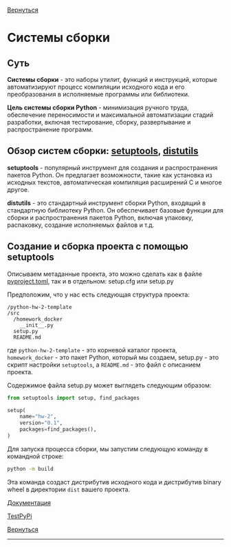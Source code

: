 [Вернуться][main]

# Системы сборки

## Суть

**Системы сборки** - это наборы утилит, функций и инструкций, которые автоматизируют процесс компиляции исходного
кода и его преобразования в исполняемые программы или библиотеки.

**Цель системы сборки Python** - минимизация ручного труда, обеспечение переносимости и максимальной автоматизации
стадий разработки, включая тестирование, сборку, развертывание и распространение программ.

## Обзор систем сборки: [setuptools][setuptools], [distutils][distutils]

**setuptools** - популярный инструмент для создания и распространения пакетов Python. Он предлагает возможности,
такие как установка из исходных текстов, автоматическая компиляция расширений C и многое другое.

**distutils** - это стандартный инструмент сборки Python, входящий в стандартную библиотеку Python. Он обеспечивает
базовые функции для сборки и распространения пакетов Python, включая упаковку, распаковку, создание исполняемых файлов и
т.д.

## Создание и сборка проекта с помощью setuptools

Описываем метаданные проекта, это можно сделать как в файле [pyproject.toml][pyproject],
так и в отдельном: setup.cfg или setup.py

Предположим, что у нас есть следующая структура проекта:

```
/python-hw-2-template
/src
  /homework_docker
    __init__.py
  setup.py
  README.md
```

где `python-hw-2-template` - это корневой каталог проекта, `homework_docker` - это пакет Python, который мы создаем,
setup.py - это скрипт настройки `setuptools`, а `README.md` - это файл с описанием проекта.

Содержимое файла setup.py может выглядеть следующим образом:

```python
from setuptools import setup, find_packages

setup(
    name="hw-2",
    version="0.1",
    packages=find_packages(),
)
```

Для запуска процесса сборки, мы запустим следующую команду в командной строке:

```bash
python -m build
```

Эта команда создаст дистрибутив исходного кода и дистрибутив binary wheel в директории `dist` вашего проекта.

[Документация][docs]

[TestPyPi][pypi]

[Вернуться][main]

---

[main]: ../../README.md "содержание"

[pyproject]: ../../pyproject.toml "pyproject.toml"

[setuptools]: https://setuptools.pypa.io/en/latest/ "setuptools"

[distutils]: https://docs.python.org/3/library/distutils.html "distutils"

[docs]: https://packaging.python.org/en/latest/tutorials/packaging-projects/ "Документация" 

[pypi]: https://test.pypi.org/account/register/ "PyPi" 
